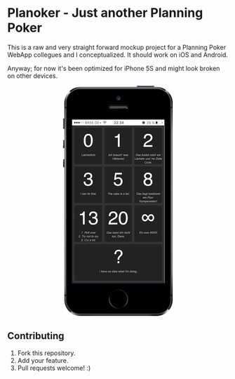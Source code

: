 # Planoker - Just another Planning Poker

This is a raw and very straight forward mockup project for a Planning Poker WebApp collegues and I conceptualized. It should work on iOS and Android. 

Anyway; for now it's been optimized for iPhone 5S and might look broken on other devices.

<p align="center">
<img src="media/iPhone-5S-mockup.png" alt=""/>
</p>

## Contributing

1. Fork this repository.
2. Add your feature.
3. Pull requests welcome! :)

